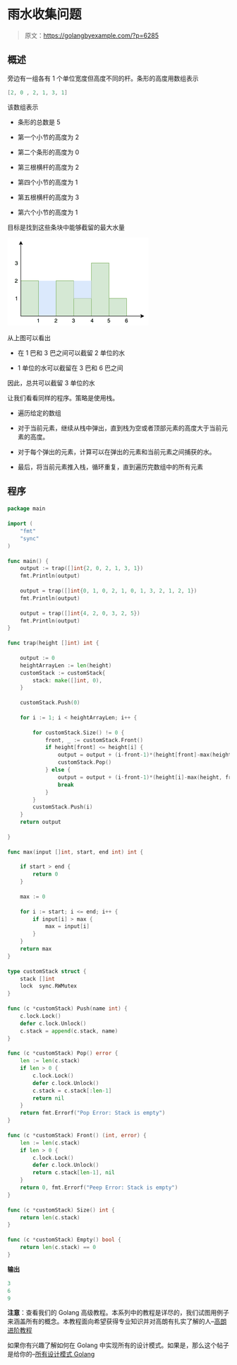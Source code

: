 # 雨水收集问题

> 原文：<https://golangbyexample.com/?p=6285>

## **概述**

旁边有一组各有 1 个单位宽度但高度不同的杆。条形的高度用数组表示

```go
[2, 0 , 2, 1, 3, 1]
```

该数组表示

*   条形的总数是 5

*   第一个小节的高度为 2

*   第二个条形的高度为 0

*   第三根横杆的高度为 2

*   第四个小节的高度为 1

*   第五根横杆的高度为 3

*   第六个小节的高度为 1

目标是找到这些条块中能够截留的最大水量

![](img/1981aec303b4fff9c2cc006158b411c2.png)

从上图可以看出

*   在 1 巴和 3 巴之间可以截留 2 单位的水

*   1 单位的水可以截留在 3 巴和 6 巴之间

因此，总共可以截留 3 单位的水

让我们看看同样的程序。策略是使用栈。

*   遍历给定的数组

*   对于当前元素，继续从栈中弹出，直到栈为空或者顶部元素的高度大于当前元素的高度。

*   对于每个弹出的元素，计算可以在弹出的元素和当前元素之间捕获的水。

*   最后，将当前元素推入栈，循环重复，直到遍历完数组中的所有元素

## **程序**

```go
package main

import (
	"fmt"
	"sync"
)

func main() {
	output := trap([]int{2, 0, 2, 1, 3, 1})
	fmt.Println(output)

	output = trap([]int{0, 1, 0, 2, 1, 0, 1, 3, 2, 1, 2, 1})
	fmt.Println(output)

	output = trap([]int{4, 2, 0, 3, 2, 5})
	fmt.Println(output)
}

func trap(height []int) int {

	output := 0
	heightArrayLen := len(height)
	customStack := customStack{
		stack: make([]int, 0),
	}

	customStack.Push(0)

	for i := 1; i < heightArrayLen; i++ {

		for customStack.Size() != 0 {
			front, _ := customStack.Front()
			if height[front] <= height[i] {
				output = output + (i-front-1)*(height[front]-max(height, front+1, i-1))
				customStack.Pop()
			} else {
				output = output + (i-front-1)*(height[i]-max(height, front+1, i-1))
				break
			}
		}
		customStack.Push(i)
	}
	return output

}

func max(input []int, start, end int) int {

	if start > end {
		return 0
	}

	max := 0

	for i := start; i <= end; i++ {
		if input[i] > max {
			max = input[i]
		}
	}
	return max
}

type customStack struct {
	stack []int
	lock  sync.RWMutex
}

func (c *customStack) Push(name int) {
	c.lock.Lock()
	defer c.lock.Unlock()
	c.stack = append(c.stack, name)
}

func (c *customStack) Pop() error {
	len := len(c.stack)
	if len > 0 {
		c.lock.Lock()
		defer c.lock.Unlock()
		c.stack = c.stack[:len-1]
		return nil
	}
	return fmt.Errorf("Pop Error: Stack is empty")
}

func (c *customStack) Front() (int, error) {
	len := len(c.stack)
	if len > 0 {
		c.lock.Lock()
		defer c.lock.Unlock()
		return c.stack[len-1], nil
	}
	return 0, fmt.Errorf("Peep Error: Stack is empty")
}

func (c *customStack) Size() int {
	return len(c.stack)
}

func (c *customStack) Empty() bool {
	return len(c.stack) == 0
}
```

**输出**

```go
3
6
9
```

**注意**：查看我们的 Golang 高级教程。本系列中的教程是详尽的，我们试图用例子来涵盖所有的概念。本教程面向希望获得专业知识并对高朗有扎实了解的人–[高朗进阶教程](https://golangbyexample.com/golang-comprehensive-tutorial/)

如果你有兴趣了解如何在 Golang 中实现所有的设计模式。如果是，那么这个帖子是给你的–[所有设计模式 Golang](https://golangbyexample.com/all-design-patterns-golang/)